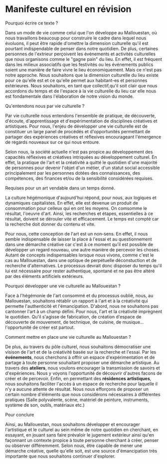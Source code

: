 # Manifeste culturel en révision
Pourquoi écrire ce texte ?

Dans un mode de vie comme celui que l'on développe au Mallouestan, où nous travaillons beaucoup pour construire le cadre dans lequel nous évoluons, il peut être rapide d'omettre la dimension culturelle qu'il est pourtant indispendable de penser dans notre quotidien. De plus, certaines personnes de l'extrieur perçoivent les événements et activités culturelles que nous organisons comme le "gagne pain" du lieu. En effet, il est fréquent dans les milieux associatifs que les festivités ou les événements publics soient une manière de faire vivre le lieu économiquement. Mais ce n'est pas notre approche. Nous souhaitons que la dimension culturelle du lieu existe pour ce qu'elle est et ce qu'elle permet aux habitant-es et personnes extérieures. Nous souhaitons, en tant que collectif,qu'il soit clair que nous accordons du temps et de l'espace à la vie culturelle du lieu car elle nous est fondamentale dans l'élaboration de notre vision du monde.


Qu'entendons nous par vie culturelle ?

Par vie culturelle nous entendons l'ensemble de pratique, de découverte, d'écoute, d'apprentissage et d'expérimentation de disciplines créatives et artistiques. Pour nous, l'enjeu de développer une vie culturelle est de constituer un large panel de procédés et d'opportunités permettant de partager des expériences créatives et réflexives encourageant l'émergence de regards nouveaux sur ce qui nous entoure.

Selon nous, la société actuelle n'est pas propice au développement des capacités réflexives et créatives intriquées au développement culturel. 
En effet, la pratique de l'art et la créativité a quitté le quotidien d'une majorité de personnes pour devenir l'objet d'un métier, d'un statut social accessible principalement par les personnes dotées des connaissances, des compétences, des finances et/ou de la sensibilité considérées requises. 


Requises pour un art vendable dans un temps donné.


La culture hégémonique d'aujourd'hui répond, pour nous, aux logiques et dynamiques capitalistes. En effet, elle est devenue un produit de consommation pour celleux qui en ont les moyens. On comsomme le résultat, l'oeuvre d'art. Ainsi, les recherches et étapes, essentielles à ce résultat, doivent se dérouler vite et efficacement. Le temps est compté car la recherche doit donner du contenu et vite. 

Pour nous, cette conception de l'art est un non-sens. En effet, il nous semble indispensable de laisser la place à l'essai et au questionnement dans une démarche créative car c'est à ce moment qu'il est possible de développer un regard nouveau, une autre manière de percevoir les choses. Autant de concepts indispensables lorsque nous vivons, comme c'est le cas au Mallouestan, dans une optique de perpétuelle déconstuction et de recherche d'alternatives. Le processus devrait donc disposer du temps qu'il lui est nécessaire pour rester authentique, spontané et ne pas être altéré par des éléments artificiels extérieurs. 

Pourquoi développer une vie culturelle au Mallouestan ?

Face à l'hégémonie de l'art consommé et du processus oublié, nous, au Mallouestan, souhaitons rétablir un rapport à l'art et à la créativité qui permette l'authenticité et l'émancipation. D'abord, nous ne souhaitons pas cantonner l'art à un champ défini. Pour nous, l'art et la créativité imprègnent le quotidien. Qu'il s'agisse de fabrication, de création d'espace de découverte de mouvement, de technique, de cuisine, de musique... l'opportunité de créer est partout. 

Comment mettre en place une vie culturelle au Mallouestan ?

De plus, au travers du pôle culturel, nous souhaitons démocratiser une visison de l'art et de la créativité basée sur la recherche et l'essai. Par les **événements**, nous cherchons à offrir un espace d'expérimentation et de partage à toute personne souhaitant proposer une démarche artistique. Au travers des **ateliers**, nous voulons encourager la transmission de savoirs et d'expériences. Nous y voyons l'opportunité de découvrir d'autres facons de créer et de percevoir. Enfin, en permettant des **résidences artistiques**, nous souhaitons faciliter l'accès à un espace de recherche pour laquelle il n'y a aucune attente de résultat. Nous nous efforçons de proposer un certain nombre d'éléments que nous considérons nécessaires à différentes pratiques (Salle polyvalente, scène, matériel de peinture, instruments, système de son, outils, matériaux etc.)

Pour conclure

Ainsi, au Mallouestan, nous souhaitons développer et encourager l'artistique et le culturel au sein mếme de notre quotidien en cherchant, en essayant, en jouant sans faire prévaloir le jugement extérieur ainsi qu'en façonnant un contexte propice à toute personne cherchant à créer, penser ou observer différemment. Selon nous, être capable de mener une démarche créative, quelle qu'elle soit, est une source d'émancipation très importante que nous souhaitons continuer d'explorer.

